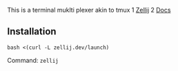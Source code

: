 This is a terminal muklti plexer akin to tmux
1 [Zellij](https://github.com/zellij-org/zellij)
2 [Docs](https://zellij.dev/documentation/configuration.html)
  
## Installation
  ```bash <(curl -L zellij.dev/launch)```

Command: `zellij`
